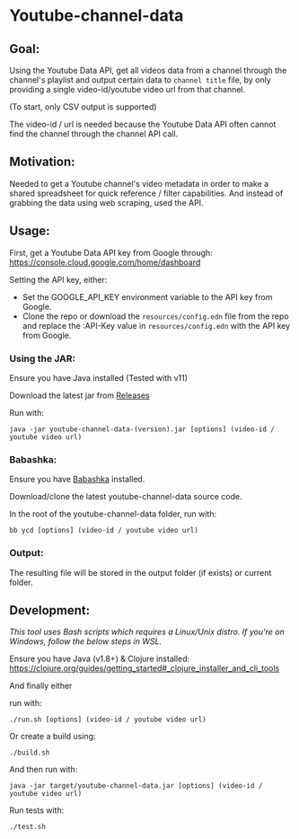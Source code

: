 # Youtube-channel-data

## Goal:
Using the Youtube Data API, get all videos data from a channel through the channel's playlist and output certain data to `channel title` file, by only providing a single video-id/youtube video url from that channel.

(To start, only CSV output is supported)

The video-id / url is needed because the Youtube Data API often cannot find the channel through the channel API call.

## Motivation:
Needed to get a Youtube channel's video metadata in order to make a shared spreadsheet for quick reference / filter capabilities.
And instead of grabbing the data using web scraping, used the API.

## Usage:

First, get a Youtube Data API key from Google through:
https://console.cloud.google.com/home/dashboard

Setting the API key, either:
- Set the GOOGLE_API_KEY environment variable to the API key from Google.
- Clone the repo or download the `resources/config.edn` file from the repo and replace the :API-Key value in `resources/config.edn` with the API key from Google.

### Using the JAR:
Ensure you have Java installed (Tested with v11)

Download the latest jar from [Releases](https://github.com/naxels/youtube-channel-data/releases)

Run with:

`java -jar youtube-channel-data-(version).jar [options] (video-id / youtube video url)`

### Babashka:
Ensure you have [Babashka](https://babashka.org) installed.

Download/clone the latest youtube-channel-data source code.

In the root of the youtube-channel-data folder, run with:

`bb ycd [options] (video-id / youtube video url)`
### Output:

The resulting file will be stored in the output folder (if exists) or current folder.

## Development:

*This tool uses Bash scripts which requires a Linux/Unix distro. If you're on Windows, follow the below steps in WSL.*

Ensure you have Java (v1.8+) & Clojure installed: https://clojure.org/guides/getting_started#_clojure_installer_and_cli_tools

And finally either

run with:

`./run.sh [options] (video-id / youtube video url)` 

Or create a build using:

`./build.sh`

And then run with:

`java -jar target/youtube-channel-data.jar [options] (video-id / youtube video url)`

Run tests with:

`./test.sh`